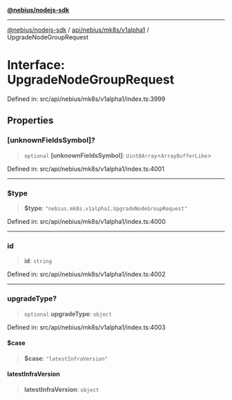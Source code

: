 [**@nebius/nodejs-sdk**](../../../../../README.md)

***

[@nebius/nodejs-sdk](../../../../../README.md) / [api/nebius/mk8s/v1alpha1](../README.md) / UpgradeNodeGroupRequest

# Interface: UpgradeNodeGroupRequest

Defined in: src/api/nebius/mk8s/v1alpha1/index.ts:3999

## Properties

### \[unknownFieldsSymbol\]?

> `optional` **\[unknownFieldsSymbol\]**: `Uint8Array`\<`ArrayBufferLike`\>

Defined in: src/api/nebius/mk8s/v1alpha1/index.ts:4001

***

### $type

> **$type**: `"nebius.mk8s.v1alpha1.UpgradeNodeGroupRequest"`

Defined in: src/api/nebius/mk8s/v1alpha1/index.ts:4000

***

### id

> **id**: `string`

Defined in: src/api/nebius/mk8s/v1alpha1/index.ts:4002

***

### upgradeType?

> `optional` **upgradeType**: `object`

Defined in: src/api/nebius/mk8s/v1alpha1/index.ts:4003

#### $case

> **$case**: `"latestInfraVersion"`

#### latestInfraVersion

> **latestInfraVersion**: `object`
